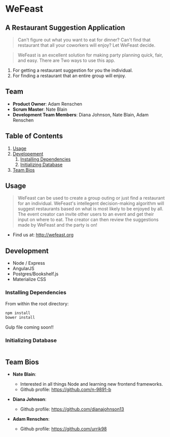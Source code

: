 # WeFeast
## A Restaurant Suggestion Application
>Can't figure out what you want to eat for dinner? Can't find that restaurant that all your coworkers will enjoy? Let WeFeast decide.

>WeFeast is an excellent solution for making party planning quick, fair, and easy.
There are Two ways to use this app.
  1. For getting a restaurant suggestion for you the individual.
  2. For finding a restaurant that an entire group will enjoy.

## Team

  - __Product Owner__: Adam Renschen
  - __Scrum Master__: Nate Blain
  - __Development Team Members__: Diana Johnson, Nate Blain, Adam Renschen

## Table of Contents
1. [Usage](#usage)
2. [Developement](#development)
    1. [Installing Dependencies](#installing-dependencies)
    2. [Initializing Database](#initializing-database)
3. [Team Bios](#team-bios)

## Usage
>WeFeast can be used to create a group outing or just find a restaurant for an individual. WeFeast's intellegent decision-making algorithm will suggest restaurants based on what is most likely to be enjoyed by all. The event creator can invite other users to an event and get their input on where to eat.
The creator can then review the suggestions made by WeFeast and the party is on!

- Find us at: http://wefeast.org

## Development
- Node / Express
- AngularJS
- Postgres/Bookshelf.js
- Materialize CSS

### Installing Dependencies
From within the root directory:
```sh
npm install
bower install
```
Gulp file coming soon!!

### Initializing Database
```sh
```

## Team Bios
- __Nate Blain__:
  - Interested in all things Node and learning new frontend frameworks.
  - Github profile: https://github.com/n-9891-b

- __Diana Johnson__:
  - Github profile: https://github.com/dianajohnson13

- __Adam Renschen__:
  - Github profile: https://github.com/urrik98
